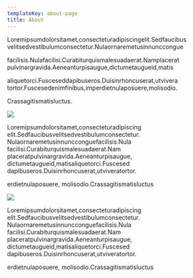 ```yaml
---
templateKey: about-page
title: About
---
```

Loremipsumdolorsitamet,consecteturadipiscingelit.Sedfaucibus velitsedvestibulumconsectetur.Nulaornaremetusinnunccongue

facilisis.Nulafacilisi.Curabiturquismalesuadaerat.Namplacerat pulvinargravida.Aeneanturpisaugue,dictumetaugueid,matis

aliquetorci.Fusceseddapibuseros.Duisinrhoncuserat,utvivera tortor.Fuscesedenimfinibus,imperdietnulaposuere,molisodio.

Crassagitismatisluctus.



![](/img/tom-ambeau-headshot.jpg)

Loremipsumdolorsitamet,consecteturadipiscing elit.Sedfaucibusvelitsedvestibulumconsectetur. Nulaornaremetusinnuncconguefacilisis.Nula facilisi.Curabiturquismalesuadaerat.Nam placeratpulvinargravida.Aeneanturpisaugue, dictumetaugueid,matisaliquetorci.Fuscesed dapibuseros.Duisinrhoncuserat,utviveratortor.

 erdietnulaposuere, molisodio.Crassagitismatisluctus



![](/img/shannon-ambeau-headshot.jpg)

Loremipsumdolorsitamet,consecteturadipiscing elit.Sedfaucibusvelitsedvestibulumconsectetur. Nulaornaremetusinnuncconguefacilisis.Nula facilisi.Curabiturquismalesuadaerat.Nam placeratpulvinargravida.Aeneanturpisaugue, dictumetaugueid,matisaliquetorci.Fuscesed dapibuseros.Duisinrhoncuserat,utviveratortor. 



erdietnulaposuere, molisodio.Crassagitismatisluctus
